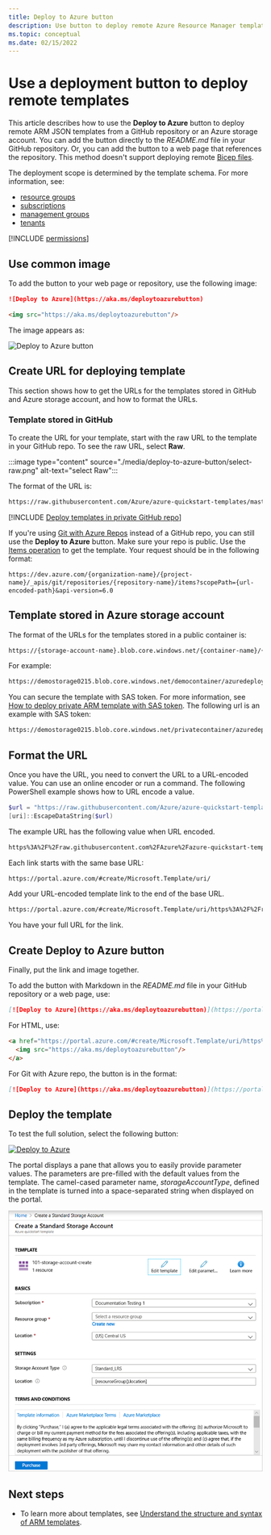 ```yaml
---
title: Deploy to Azure button
description: Use button to deploy remote Azure Resource Manager templates.
ms.topic: conceptual
ms.date: 02/15/2022
---
```


# Use a deployment button to deploy remote templates

This article describes how to use the **Deploy to Azure** button to deploy remote ARM JSON templates from a GitHub repository or an Azure storage account. You can add the button directly to the _README.md_ file in your GitHub repository. Or, you can add the button to a web page that references the repository. This method doesn't support deploying remote [Bicep files](../bicep/overview.md).

The deployment scope is determined by the template schema. For more information, see:

- [resource groups](deploy-to-resource-group.md)
- [subscriptions](deploy-to-subscription.md)
- [management groups](deploy-to-management-group.md)
- [tenants](deploy-to-tenant.md)

[!INCLUDE [permissions](../../../includes/template-deploy-permissions.md)]

## Use common image

To add the button to your web page or repository, use the following image:

```markdown
![Deploy to Azure](https://aka.ms/deploytoazurebutton)
```

```html
<img src="https://aka.ms/deploytoazurebutton"/>
```

The image appears as:

![Deploy to Azure button](https://aka.ms/deploytoazurebutton)

## Create URL for deploying template

This section shows how to get the URLs for the templates stored in GitHub and Azure storage account, and how to format the URLs.

### Template stored in GitHub

To create the URL for your template, start with the raw URL to the template in your GitHub repo. To see the raw URL, select **Raw**.

:::image type="content" source="./media/deploy-to-azure-button/select-raw.png" alt-text="select Raw":::

The format of the URL is:

```html
https://raw.githubusercontent.com/Azure/azure-quickstart-templates/master/quickstarts/microsoft.storage/storage-account-create/azuredeploy.json
```

[!INCLUDE [Deploy templates in private GitHub repo](../../../includes/resource-manager-private-github-repo-templates.md)]

If you're using [Git with Azure Repos](/azure/devops/repos/git/) instead of a GitHub repo, you can still use the **Deploy to Azure** button. Make sure your repo is public. Use the [Items operation](/rest/api/azure/devops/git/items/get) to get the template. Your request should be in the following format:

```http
https://dev.azure.com/{organization-name}/{project-name}/_apis/git/repositories/{repository-name}/items?scopePath={url-encoded-path}&api-version=6.0
```

## Template stored in Azure storage account

The format of the URLs for the templates stored in a public container is:

```html
https://{storage-account-name}.blob.core.windows.net/{container-name}/{template-file-name}
```

For example:

```html
https://demostorage0215.blob.core.windows.net/democontainer/azuredeploy.json
```

You can secure the template with SAS token. For more information, see [How to deploy private ARM template with SAS token](./secure-template-with-sas-token.md). The following url is an example with SAS token:

```html
https://demostorage0215.blob.core.windows.net/privatecontainer/azuredeploy.json?sv=2019-07-07&sr=b&sig=rnI8%2FvKoCHmvmP7XvfspfyzdHjtN4GPsSqB8qMI9FAo%3D&se=2022-02-16T17%3A47%3A46Z&sp=r
```

## Format the URL

Once you have the URL, you need to convert the URL to a URL-encoded value. You can use an online encoder or run a command. The following PowerShell example shows how to URL encode a value.

```powershell
$url = "https://raw.githubusercontent.com/Azure/azure-quickstart-templates/master/quickstarts/microsoft.storage/storage-account-create/azuredeploy.json"
[uri]::EscapeDataString($url)
```

The example URL has the following value when URL encoded.

```html
https%3A%2F%2Fraw.githubusercontent.com%2FAzure%2Fazure-quickstart-templates%2Fmaster%2Fquickstarts%2Fmicrosoft.storage%2Fstorage-account-create%2Fazuredeploy.json
```

Each link starts with the same base URL:

```html
https://portal.azure.com/#create/Microsoft.Template/uri/
```

Add your URL-encoded template link to the end of the base URL.

```html
https://portal.azure.com/#create/Microsoft.Template/uri/https%3A%2F%2Fraw.githubusercontent.com%2FAzure%2Fazure-quickstart-templates%2Fmaster%2Fquickstarts%2Fmicrosoft.storage%2Fstorage-account-create%2Fazuredeploy.json
```

You have your full URL for the link.

## Create Deploy to Azure button

Finally, put the link and image together.

To add the button with Markdown in the _README.md_ file in your GitHub repository or a web page, use:

```markdown
[![Deploy to Azure](https://aka.ms/deploytoazurebutton)](https://portal.azure.com/#create/Microsoft.Template/uri/https%3A%2F%2Fraw.githubusercontent.com%2FAzure%2Fazure-quickstart-templates%2Fmaster%2Fquickstarts%2Fmicrosoft.storage%2Fstorage-account-create%2Fazuredeploy.json)
```

For HTML, use:

```html
<a href="https://portal.azure.com/#create/Microsoft.Template/uri/https%3A%2F%2Fraw.githubusercontent.com%2FAzure%2Fazure-quickstart-templates%2Fmaster%2Fquickstarts%2Fmicrosoft.storage%2Fstorage-account-create%2Fazuredeploy.json" target="_blank">
  <img src="https://aka.ms/deploytoazurebutton"/>
</a>
```

For Git with Azure repo, the button is in the format:

```markdown
[![Deploy to Azure](https://aka.ms/deploytoazurebutton)](https://portal.azure.com/#create/Microsoft.Template/uri/https%3A%2F%2Fdev.azure.com%2Forgname%2Fprojectname%2F_apis%2Fgit%2Frepositories%2Freponame%2Fitems%3FscopePath%3D%2freponame%2fazuredeploy.json%26api-version%3D6.0)
```

## Deploy the template

To test the full solution, select the following button:

[![Deploy to Azure](https://aka.ms/deploytoazurebutton)](https://portal.azure.com/#create/Microsoft.Template/uri/https%3A%2F%2Fraw.githubusercontent.com%2FAzure%2Fazure-quickstart-templates%2Fmaster%2Fquickstarts%2Fmicrosoft.storage%2Fstorage-account-create%2Fazuredeploy.json)

The portal displays a pane that allows you to easily provide parameter values. The parameters are pre-filled with the default values from the template. The camel-cased parameter name, *storageAccountType*, defined in the template is turned into a space-separated string when displayed on the portal.

![Use portal to deploy](./media/deploy-to-azure-button/portal.png)

## Next steps

- To learn more about templates, see [Understand the structure and syntax of ARM templates](./syntax.md).